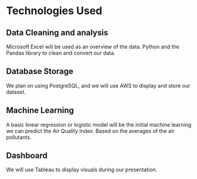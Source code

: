 # Technologies Used 

## Data Cleaning and analysis 
Microsoft Excel will be used as an overview of the data. Python and the Pandas library to clean and convert our data.

## Database Storage 
We plan on using PostgreSQL, and we will use AWS to display and store our dataset.


## Machine Learning 
A basic linear regression or logistic model will be the initial machine learning we can predict the Air Quality Index. Based on the averages of the air pollutants. 

## Dashboard
We will use Tableau to display visuals during our presentation.
